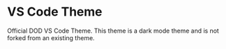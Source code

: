 # VS Code Theme
Official DOD VS Code Theme. This theme is a dark mode theme and is not forked from an existing theme.
